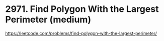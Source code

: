 # 2971. Find Polygon With the Largest Perimeter (medium)

https://leetcode.com/problems/find-polygon-with-the-largest-perimeter/
